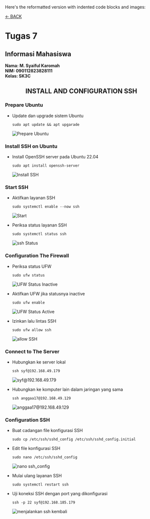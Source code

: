 Here's the reformatted version with indented code blocks and images:

[←    BACK](https://github.com/SyaifulKaromah/Tugas-Sistem-Operasi-/blob/main/README.md)
# Tugas 7
## Informasi Mahasiswa
**Nama: M. Syaiful Karomah**\
**NIM: 090112823828111**\
**Kelas: SK3C**
<br>
<div align="Center">
  
## INSTALL AND CONFIGURATION SSH
</div>

### Prepare Ubuntu
* Update dan upgrade sistem Ubuntu
    ```
    sudo apt update && apt upgarade
    ```
    ![Prepare Ubuntu](https://github.com/user-attachments/assets/56e1da06-23ea-4b97-a514-763fddd0223e)

### Install SSH on Ubuntu
* Install OpenSSH server pada Ubuntu 22.04
    ```
    sudo apt install openssh-server
    ```
    ![Install SSH](https://github.com/user-attachments/assets/a5f0e693-fc2c-4401-898c-c0d284bbf146)

### Start SSH
* Aktifkan layanan SSH
    ```
    sudo systemctl enable --now ssh
    ```
    ![Start](https://github.com/user-attachments/assets/45dc9bc5-ebbe-4ceb-a33c-029c36aa2771)

* Periksa status layanan SSH
    ```
    sudo systemctl status ssh
    ```
    ![ssh Status](https://github.com/user-attachments/assets/f783c950-0daa-4e4b-8e82-25b5c2931cf0)

### Configuration The Firewall
* Periksa status UFW
    ```
    sudo ufw status
    ```
    ![UFW Status Inactive](https://github.com/user-attachments/assets/1882b74b-3d6a-4e97-8d76-3bf5942f6b94)

* Aktifkan UFW jika statusnya inactive
    ```
    sudo ufw enable
    ```
    ![UFW Status Active](https://github.com/user-attachments/assets/719657d3-9de9-4bdc-82a4-8274c1a2b053)

* Izinkan lalu lintas SSH
    ```
    sudo ufw allow ssh
    ```
    ![allow SSH](https://github.com/user-attachments/assets/bda85d68-861a-4ec9-8b8f-083156db4085)

### Connect to The Server
* Hubungkan ke server lokal
    ```
    ssh syf@192.168.49.179
    ```
    ![syf@192.168.49.179](https://github.com/user-attachments/assets/a35538df-635e-4129-9549-7867c22fc10a)

* Hubungkan ke komputer lain dalam jaringan yang sama
    ```
    ssh anggaa17@192.168.49.129
    ```
    ![anggaa17@192.168.49.129](https://github.com/user-attachments/assets/05e44535-099c-4856-85cc-f1f7bde19c23)

### Configuration SSH
* Buat cadangan file konfigurasi SSH
    ```
    sudo cp /etc/ssh/sshd_config /etc/ssh/sshd_config.initial
    ```

* Edit file konfigurasi SSH
    ```
    sudo nano /etc/ssh/sshd_config
    ```
    ![nano ssh_config](https://github.com/user-attachments/assets/162d6160-72b2-4b34-9010-bb7a6415b3a2)

* Mulai ulang layanan SSH
    ```
    sudo systemctl restart ssh
    ```

* Uji koneksi SSH dengan port yang dikonfigurasi
    ```
    ssh -p 22 syf@192.168.185.179
    ```   
    ![menjalankan ssh kembali](https://github.com/user-attachments/assets/48bda3e9-ace9-451c-ae32-768483677345)
